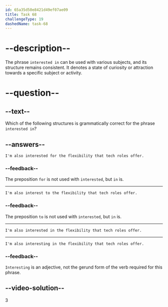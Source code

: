 ```yaml
---
id: 65a35d50e8421d49ef07ae09
title: Task 68
challengeType: 19
dashedName: task-68
---
```


# --description--

The phrase `interested in` can be used with various subjects, and its structure remains consistent. It denotes a state of curiosity or attraction towards a specific subject or activity.

# --question--

## --text--

Which of the following structures is grammatically correct for the phrase `interested in`?

## --answers--

`I'm also interested for the flexibility that tech roles offer.`

### --feedback--

The preposition `for` is not used with `interested`, but `in` is.

---

`I'm also interest to the flexibility that tech roles offer.`

### --feedback--

The preposition `to` is not used with `interested`, but `in` is.

---

`I'm also interested in the flexibility that tech roles offer.`

---

`I'm also interesting in the flexibility that tech roles offer.`

### --feedback--

`Interesting` is an adjective, not the gerund form of the verb required for this phrase.

## --video-solution--

3

